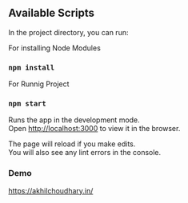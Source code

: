

## Available Scripts

In the project directory, you can run:

For installing Node Modules

### `npm install`

For Runnig Project

### `npm start`

Runs the app in the development mode.\
Open [http://localhost:3000](http://localhost:3000) to view it in the browser.

The page will reload if you make edits.\
You will also see any lint errors in the console.

### Demo
https://akhilchoudhary.in/

